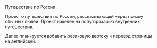 Путешествие по России.

Проект о путешествии по России, рассказывающий через призму обычных людей. Проект нацелен на популяризацию внутренних путешествий.

Далее планируется добавить резиновую вертску и перевод страницы на английский.

